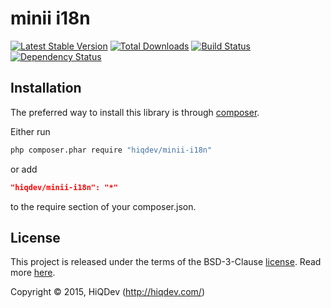 minii i18n
==========

[![Latest Stable Version](https://poser.pugx.org/hiqdev/minii-i18n/v/stable)](//packagist.org/packages/hiqdev/minii-i18n)
[![Total Downloads](https://poser.pugx.org/hiqdev/minii-i18n/downloads)](//packagist.org/packages/hiqdev/minii-i18n)
[![Build Status](https://img.shields.io/travis/hiqdev/minii-i18n.svg)](http://travis-ci.org/hiqdev/minii-i18n)
[![Dependency Status](https://www.versioneye.com/php/hiqdev:minii-i18n/dev-master/badge.svg)](https://www.versioneye.com/php/hiqdev:minii-i18n/dev-master)

## Installation

The preferred way to install this library is through [composer](http://getcomposer.org/download/).

Either run

```sh
php composer.phar require "hiqdev/minii-i18n"
```

or add

```json
"hiqdev/minii-i18n": "*"
```

to the require section of your composer.json.

## License

This project is released under the terms of the BSD-3-Clause [license](LICENSE).
Read more [here](http://choosealicense.com/licenses/bsd-3-clause).

Copyright © 2015, HiQDev (http://hiqdev.com/)
